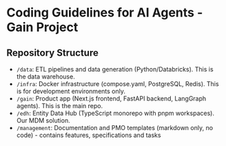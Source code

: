 # Coding Guidelines for AI Agents - Gain Project

## Repository Structure
- `/data`: ETL pipelines and data generation (Python/Databricks). This is the data warehouse.
- `/infra`: Docker infrastructure (compose.yaml, PostgreSQL, Redis). This is for development environments only.
- `/gain`: Product app (Next.js frontend, FastAPI backend, LangGraph agents). This is the main repo.
- `/edh`: Entity Data Hub (TypeScript monorepo with pnpm workspaces). Our MDM solution.
- `/management`: Documentation and PMO templates (markdown only, no code) - contains features, specifications and tasks